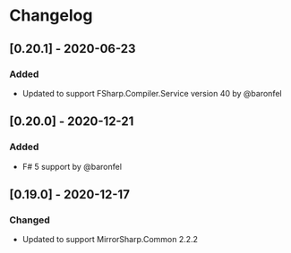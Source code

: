 # Changelog

## [0.20.1] - 2020-06-23

### Added
- Updated to support FSharp.Compiler.Service version 40 by @baronfel

## [0.20.0] - 2020-12-21

### Added
- F# 5 support by @baronfel

## [0.19.0] - 2020-12-17

### Changed
- Updated to support MirrorSharp.Common 2.2.2